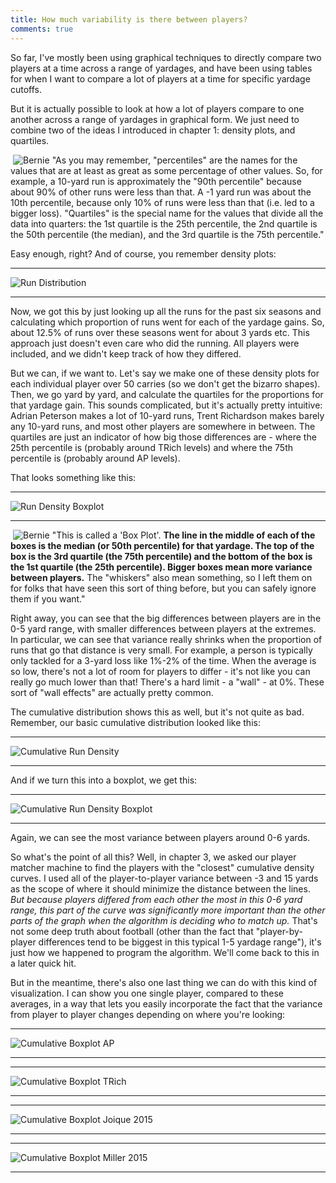 ```yaml
---
title: How much variability is there between players?
comments: true
---
```


So far, I've mostly been using graphical techniques to directly compare two players at a time across a range of yardages, and have been using tables for when I want to compare a lot of players at a time for specific yardage cutoffs.  
  
But it is actually possible to look at how a lot of players compare to one another across a range of yardages in graphical form. We just need to combine two of the ideas I introduced in chapter 1: density plots, and quartiles.  
  
<p><img style="float: left; margin: 0px 4px" src="/GroundControl/images/BernieA.jpg" alt="Bernie" />  "As you may remember, "percentiles" are the names for the values that are at least as great as some percentage of other values. So, for example, a 10-yard run is approximately the "90th percentile" because about 90% of other runs were less than that. A -1 yard run was about the 10th percentile, because only 10% of runs were less than that (i.e. led to a bigger loss). "Quartiles" is the special name for the values that divide all the data into quarters: the 1st quartile is the 25th percentile, the 2nd quartile is the 50th percentile (the median), and the 3rd quartile is the 75th percentile."</p>  
  
Easy enough, right? And of course, you remember density plots:  
  
* * *

![Run Distribution](/GroundControl/images/ch1_fig2_rundist.png)  

* * *
  
Now, we got this by just looking up all the runs for the past six seasons and calculating which proportion of runs went for each of the yardage gains. So, about 12.5% of runs over these seasons went for about 3 yards etc. This approach just doesn't even care who did the running. All players were included, and we didn't keep track of how they differed.  
  
But we can, if we want to. Let's say we make one of these density plots for each individual player over 50 carries (so we don't get the bizarro shapes). Then, we go yard by yard, and calculate the quartiles for the proportions for that yardage gain. This sounds complicated, but it's actually pretty intuitive: Adrian Peterson makes a lot of 10-yard runs, Trent Richardson makes barely any 10-yard runs, and most other players are somewhere in between. The quartiles are just an indicator of how big those differences are - where the 25th percentile is (probably around TRich levels) and where the 75th percentile is (probably around AP levels).  
  
That looks something like this:  
  
* * *

![Run Density Boxplot](/GroundControl/images/QH_DenBox.png)  

* * *
  
<p><img style="float: left; margin: 0px 4px" src="/GroundControl/images/BernieA.jpg" alt="Bernie" />  "This is called a 'Box Plot'. <b>The line in the middle of each of the boxes is the median (or 50th percentile) for that yardage. The top of the box is the 3rd quartile (the 75th percentile) and the bottom of the box is the 1st quartile (the 25th percentile). Bigger boxes mean more variance between players.</b> The "whiskers" also mean something, so I left them on for folks that have seen this sort of thing before, but you can safely ignore them if you want."</p>  
  
Right away, you can see that the big differences between players are in the 0-5 yard range, with smaller differences between players at the extremes. In particular, we can see that variance really shrinks when the proportion of runs that go that distance is very small. For example, a person is typically only tackled for a 3-yard loss like 1%-2% of the time. When the average is so low, there's not a lot of room for players to differ - it's not like you can really go much lower than that! There's a hard limit - a "wall" - at 0%. These sort of "wall effects" are actually pretty common.
  
The cumulative distribution shows this as well, but it's not quite as bad. Remember, our basic cumulative distribution looked like this:  
  
* * *

![Cumulative Run Density](/GroundControl/images/ch1_fig3_cumildense.png)  

* * *
  
And if we turn this into a boxplot, we get this:  
  
* * *

![Cumulative Run Density Boxplot](/GroundControl/images/QH_CumBox.png)  

* * *
  
Again, we can see the most variance between players around 0-6 yards.  
  
So what's the point of all this? Well, in chapter 3, we asked our player matcher machine to find the players with the "closest" cumulative density curves. I used all of the player-to-player variance between -3 and 15 yards as the scope of where it should minimize the distance between the lines. _But because players differed from each other the most in this 0-6 yard range, this part of the curve was significantly more important than the other parts of the graph when the algorithm is deciding who to match up._ That's not some deep truth about football (other than the fact that "player-by-player differences tend to be biggest in this typical 1-5 yardage range"), it's just how we happened to program the algorithm. We'll come back to this in a later quick hit.  
  
But in the meantime, there's also one last thing we can do with this kind of visualization. I can show you one single player, compared to these averages, in a way that lets you easily incorporate the fact that the variance from player to player changes depending on where you're looking:  
  
* * *

![Cumulative Boxplot AP](/GroundControl/images/QH_CumBox_AP.png)  

* * *
  
  
* * *

![Cumulative Boxplot TRich](/GroundControl/images/QH_CumBox_TRich.png)  

* * *
  
  
* * *

![Cumulative Boxplot Joique 2015](/GroundControl/images/QH_CumBox_Joique2015.png)  

* * *
  
  
* * *

![Cumulative Boxplot Miller 2015](/GroundControl/images/Miller_cumdenbox15.png)  

* * *
  
